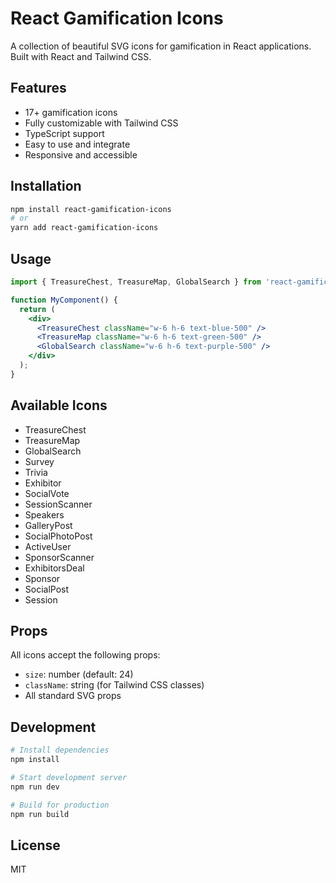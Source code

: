 # React Gamification Icons

A collection of beautiful SVG icons for gamification in React applications. Built with React and Tailwind CSS.

## Features

- 17+ gamification icons
- Fully customizable with Tailwind CSS
- TypeScript support
- Easy to use and integrate
- Responsive and accessible

## Installation

```bash
npm install react-gamification-icons
# or
yarn add react-gamification-icons
```

## Usage

```jsx
import { TreasureChest, TreasureMap, GlobalSearch } from 'react-gamification-icons';

function MyComponent() {
  return (
    <div>
      <TreasureChest className="w-6 h-6 text-blue-500" />
      <TreasureMap className="w-6 h-6 text-green-500" />
      <GlobalSearch className="w-6 h-6 text-purple-500" />
    </div>
  );
}
```

## Available Icons

- TreasureChest
- TreasureMap
- GlobalSearch
- Survey
- Trivia
- Exhibitor
- SocialVote
- SessionScanner
- Speakers
- GalleryPost
- SocialPhotoPost
- ActiveUser
- SponsorScanner
- ExhibitorsDeal
- Sponsor
- SocialPost
- Session

## Props

All icons accept the following props:

- `size`: number (default: 24)
- `className`: string (for Tailwind CSS classes)
- All standard SVG props

## Development

```bash
# Install dependencies
npm install

# Start development server
npm run dev

# Build for production
npm run build
```

## License

MIT 